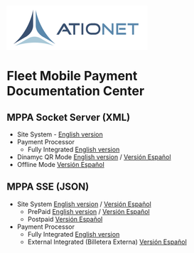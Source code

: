![ationetlogo](Content/Images/ATIOnetLogo_250x70.png) 
# Fleet Mobile Payment Documentation Center

## MPPA Socket Server (XML)
- Site System - [English version](ATIONet_Mobile_Payment_Fleet_Api_-EN.md#site-system-implementation-guide)
- Payment Processor  
     - Fully Integrated [English version](ATIONet_Mobile_Payment_Fleet_Api_-EN.md#ationet-configuration)
- Dinamyc QR Mode [English version](ATIONet_Dynamic_QR_Code_Payments-EN.md) / [Versión Español](ATIONet_Dynamic_QR_Code_Payments-ES.md)
- Offline Mode [Versión Español](ATIONet_OFFLine_Payments-ES.md)


## MPPA SSE (JSON)

- Site System  [English version](Ationet_Fleet_Mobile_Payment_SiteSystem_Implementation-EN.md) / [Versión Español](Ationet_Fleet_Mobile_Payment_SiteSystem_Implementation-ES.md)
     - PrePaid  [English version](Ationet_Fleet_Mobile_Payment_PrePaid-EN.md) / [Versión Español](Ationet_Fleet_Mobile_Payment_PrePaid-EN.md)
     - Postpaid [Versión Español](Ationet_Fleet_Mobile_Payment_PostPaid-ES.md)
- Payment Processor  
     - Fully Integrated [English version](ATIONet_Mobile_Payment_Fleet_Api_-EN.md#ationet-configuration)
     - External Integrated (Billetera Externa) [Versión Español](Ationet_Fleet_Mobile_Payment_Wallet_API.md)








